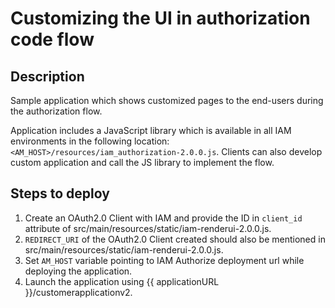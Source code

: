 Customizing the UI in authorization code flow
=============================================

Description
-----------
Sample application which shows customized pages to the end-users during the authorization flow.

Application includes a JavaScript library which is available in all IAM environments in the following location:`<AM_HOST>/resources/iam_authorization-2.0.0.js`.
Clients can also develop custom application and call the JS library to implement the flow.

Steps to deploy
---------------
1. Create an OAuth2.0 Client with IAM and provide the ID in `client_id` attribute of src/main/resources/static/iam-renderui-2.0.0.js.
2. `REDIRECT_URI` of the OAuth2.0 Client created should also be mentioned in src/main/resources/static/iam-renderui-2.0.0.js.
3. Set `AM_HOST` variable pointing to IAM Authorize deployment url while deploying the application.
4. Launch the application using {{ applicationURL }}/customerapplicationv2.
